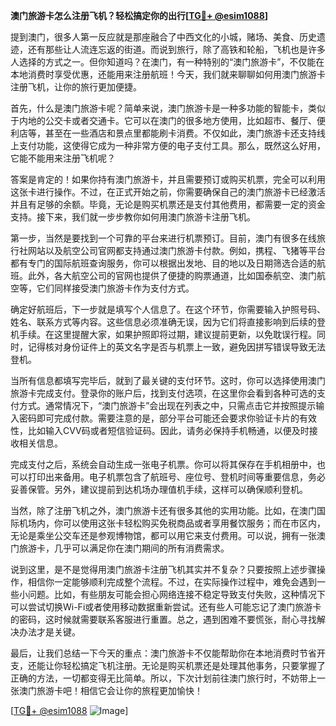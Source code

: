 **澳门旅游卡怎么注册飞机？轻松搞定你的出行[[TG💪+ @esim1088](https://t.me/s/esim1088)]**

提到澳门，很多人第一反应就是那座融合了中西文化的小城，赌场、美食、历史遗迹，还有那些让人流连忘返的街道。而说到旅行，除了高铁和轮船，飞机也是许多人选择的方式之一。但你知道吗？在澳门，有一种特别的“澳门旅游卡”，不仅能在本地消费时享受优惠，还能用来注册航班！今天，我们就来聊聊如何用澳门旅游卡注册飞机，让你的旅行更加便捷。

首先，什么是澳门旅游卡呢？简单来说，澳门旅游卡是一种多功能的智能卡，类似于内地的公交卡或者交通卡。它可以在澳门的很多地方使用，比如超市、餐厅、便利店等，甚至在一些酒店和景点里都能刷卡消费。不仅如此，澳门旅游卡还支持线上支付功能，这使得它成为一种非常方便的电子支付工具。那么，既然这么好用，它能不能用来注册飞机呢？

答案是肯定的！如果你持有澳门旅游卡，并且需要预订或购买机票，完全可以利用这张卡进行操作。不过，在正式开始之前，你需要确保自己的澳门旅游卡已经激活并且有足够的余额。毕竟，无论是购买机票还是支付其他费用，都需要一定的资金支持。接下来，我们就一步步教你如何用澳门旅游卡注册飞机。

第一步，当然是要找到一个可靠的平台来进行机票预订。目前，澳门有很多在线旅行社网站以及航空公司官网都支持通过澳门旅游卡付款。例如，携程、飞猪等平台都有专门的国际航班查询服务，你可以根据出发地、目的地以及日期筛选合适的航班。此外，各大航空公司的官网也提供了便捷的购票通道，比如国泰航空、澳门航空等，它们同样接受澳门旅游卡作为支付方式。

确定好航班后，下一步就是填写个人信息了。在这个环节，你需要输入护照号码、姓名、联系方式等内容。这些信息必须准确无误，因为它们将直接影响到后续的登机手续。在这里提醒大家，如果护照即将过期，建议提前更新，以免耽误行程。同时，记得核对身份证件上的英文名字是否与机票上一致，避免因拼写错误导致无法登机。

当所有信息都填写完毕后，就到了最关键的支付环节。这时，你可以选择使用澳门旅游卡完成支付。登录你的账户后，找到支付选项，在这里你会看到各种可选的支付方式。通常情况下，“澳门旅游卡”会出现在列表之中，只需点击它并按照提示输入密码即可完成付款。需要注意的是，部分平台可能还会要求你验证卡片的有效性，比如输入CVV码或者短信验证码。因此，请务必保持手机畅通，以便及时接收相关信息。

完成支付之后，系统会自动生成一张电子机票。你可以将其保存在手机相册中，也可以打印出来备用。电子机票包含了航班号、座位号、登机时间等重要信息，务必妥善保管。另外，建议提前到达机场办理值机手续，这样可以确保顺利登机。

当然，除了注册飞机之外，澳门旅游卡还有很多其他的实用功能。比如，在澳门国际机场内，你可以使用这张卡轻松购买免税商品或者享用餐饮服务；而在市区内，无论是乘坐公交车还是参观博物馆，都可以用它来支付费用。可以说，拥有一张澳门旅游卡，几乎可以满足你在澳门期间的所有消费需求。

说到这里，是不是觉得用澳门旅游卡注册飞机其实并不复杂？只要按照上述步骤操作，相信你一定能够顺利完成整个流程。不过，在实际操作过程中，难免会遇到一些小问题。比如，有些朋友可能会担心网络连接不稳定导致支付失败，这种情况下可以尝试切换Wi-Fi或者使用移动数据重新尝试。还有些人可能忘记了澳门旅游卡的密码，这时候就需要联系客服进行重置。总之，遇到困难不要慌张，耐心寻找解决办法才是关键。

最后，让我们总结一下今天的重点：澳门旅游卡不仅能帮助你在本地消费时节省开支，还能让你轻松搞定飞机注册。无论是购买机票还是处理其他事务，只要掌握了正确的方法，一切都变得无比简单。所以，下次计划前往澳门旅行时，不妨带上一张澳门旅游卡吧！相信它会让你的旅程更加愉快！

[[TG💪+ @esim1088](https://t.me/s/esim1088) ![Image](https://i.postimg.cc/4NQfJmqS/Snipaste-2025-05-13-00-14-12.png)]